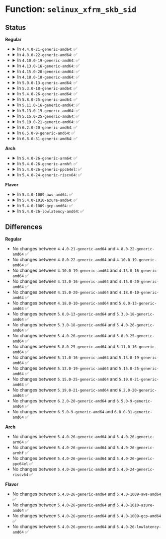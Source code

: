 # Function: <code>selinux_xfrm_skb_sid</code>

## Status
<b>Regular</b>
<ul>
<li>
<details>
<summary>In <code>4.4.0-21-generic-amd64</code>: ✅</summary>

```c
int selinux_xfrm_skb_sid(struct sk_buff * skb, u32 * sid)
```

```json
{
  "name": "selinux_xfrm_skb_sid",
  "collision_type": "Unique Global",
  "inline_type": "No",
  "funcs": [
    {
      "addr": 18446744071582371648,
      "name": "selinux_xfrm_skb_sid",
      "external": true,
      "loc": "security/selinux/xfrm.c:268",
      "file": "security/selinux/xfrm.c",
      "inline": "seen, unknown",
      "caller_inline": [],
      "caller_func": [
        "security/selinux/hooks.c:selinux_skb_peerlbl_sid"
      ]
    }
  ],
  "symbols": [
    {
      "addr": 18446744071582371648,
      "name": "selinux_xfrm_skb_sid",
      "section": ".text",
      "bind": "STB_GLOBAL",
      "size": 92
    }
  ]
}
```
</details>
</li>
<li>
<details>
<summary>In <code>4.8.0-22-generic-amd64</code>: ✅</summary>

```c
int selinux_xfrm_skb_sid(struct sk_buff * skb, u32 * sid)
```

```json
{
  "name": "selinux_xfrm_skb_sid",
  "collision_type": "Unique Global",
  "inline_type": "No",
  "funcs": [
    {
      "addr": 18446744071582592784,
      "name": "selinux_xfrm_skb_sid",
      "external": true,
      "loc": "security/selinux/xfrm.c:268",
      "file": "security/selinux/xfrm.c",
      "inline": "seen, unknown",
      "caller_inline": [],
      "caller_func": [
        "security/selinux/hooks.c:selinux_skb_peerlbl_sid"
      ]
    }
  ],
  "symbols": [
    {
      "addr": 18446744071582592784,
      "name": "selinux_xfrm_skb_sid",
      "section": ".text",
      "bind": "STB_GLOBAL",
      "size": 92
    }
  ]
}
```
</details>
</li>
<li>
<details>
<summary>In <code>4.10.0-19-generic-amd64</code>: ✅</summary>

```c
int selinux_xfrm_skb_sid(struct sk_buff * skb, u32 * sid)
```

```json
{
  "name": "selinux_xfrm_skb_sid",
  "collision_type": "Unique Global",
  "inline_type": "No",
  "funcs": [
    {
      "addr": 18446744071582686000,
      "name": "selinux_xfrm_skb_sid",
      "external": true,
      "loc": "security/selinux/xfrm.c:268",
      "file": "security/selinux/xfrm.c",
      "inline": "seen, unknown",
      "caller_inline": [],
      "caller_func": [
        "security/selinux/hooks.c:selinux_skb_peerlbl_sid"
      ]
    }
  ],
  "symbols": [
    {
      "addr": 18446744071582686000,
      "name": "selinux_xfrm_skb_sid",
      "section": ".text",
      "bind": "STB_GLOBAL",
      "size": 92
    }
  ]
}
```
</details>
</li>
<li>
<details>
<summary>In <code>4.13.0-16-generic-amd64</code>: ✅</summary>

```c
int selinux_xfrm_skb_sid(struct sk_buff * skb, u32 * sid)
```

```json
{
  "name": "selinux_xfrm_skb_sid",
  "collision_type": "Unique Global",
  "inline_type": "No",
  "funcs": [
    {
      "addr": 18446744071582778640,
      "name": "selinux_xfrm_skb_sid",
      "external": true,
      "loc": "security/selinux/xfrm.c:268",
      "file": "security/selinux/xfrm.c",
      "inline": "seen, unknown",
      "caller_inline": [],
      "caller_func": [
        "security/selinux/hooks.c:selinux_skb_peerlbl_sid"
      ]
    }
  ],
  "symbols": [
    {
      "addr": 18446744071582778640,
      "name": "selinux_xfrm_skb_sid",
      "section": ".text",
      "bind": "STB_GLOBAL",
      "size": 92
    }
  ]
}
```
</details>
</li>
<li>
<details>
<summary>In <code>4.15.0-20-generic-amd64</code>: ✅</summary>

```c
int selinux_xfrm_skb_sid(struct sk_buff * skb, u32 * sid)
```

```json
{
  "name": "selinux_xfrm_skb_sid",
  "collision_type": "Unique Global",
  "inline_type": "No",
  "funcs": [
    {
      "addr": 18446744071582934704,
      "name": "selinux_xfrm_skb_sid",
      "external": true,
      "loc": "security/selinux/xfrm.c:268",
      "file": "security/selinux/xfrm.c",
      "inline": "seen, unknown",
      "caller_inline": [],
      "caller_func": [
        "security/selinux/hooks.c:selinux_skb_peerlbl_sid"
      ]
    }
  ],
  "symbols": [
    {
      "addr": 18446744071582934704,
      "name": "selinux_xfrm_skb_sid",
      "section": ".text",
      "bind": "STB_GLOBAL",
      "size": 92
    }
  ]
}
```
</details>
</li>
<li>
<details>
<summary>In <code>4.18.0-10-generic-amd64</code>: ✅</summary>

```c
int selinux_xfrm_skb_sid(struct sk_buff * skb, u32 * sid)
```

```json
{
  "name": "selinux_xfrm_skb_sid",
  "collision_type": "Unique Global",
  "inline_type": "No",
  "funcs": [
    {
      "addr": 18446744071583134688,
      "name": "selinux_xfrm_skb_sid",
      "external": true,
      "loc": "security/selinux/xfrm.c:273",
      "file": "security/selinux/xfrm.c",
      "inline": "seen, unknown",
      "caller_inline": [],
      "caller_func": [
        "security/selinux/hooks.c:selinux_skb_peerlbl_sid"
      ]
    }
  ],
  "symbols": [
    {
      "addr": 18446744071583134688,
      "name": "selinux_xfrm_skb_sid",
      "section": ".text",
      "bind": "STB_GLOBAL",
      "size": 92
    }
  ]
}
```
</details>
</li>
<li>
<details>
<summary>In <code>5.0.0-13-generic-amd64</code>: ✅</summary>

```c
int selinux_xfrm_skb_sid(struct sk_buff * skb, u32 * sid)
```

```json
{
  "name": "selinux_xfrm_skb_sid",
  "collision_type": "Unique Global",
  "inline_type": "No",
  "funcs": [
    {
      "addr": 18446744071583250688,
      "name": "selinux_xfrm_skb_sid",
      "external": true,
      "loc": "security/selinux/xfrm.c:273",
      "file": "security/selinux/xfrm.c",
      "inline": "seen, unknown",
      "caller_inline": [],
      "caller_func": [
        "security/selinux/hooks.c:selinux_skb_peerlbl_sid"
      ]
    }
  ],
  "symbols": [
    {
      "addr": 18446744071583250688,
      "name": "selinux_xfrm_skb_sid",
      "section": ".text",
      "bind": "STB_GLOBAL",
      "size": 88
    }
  ]
}
```
</details>
</li>
<li>
<details>
<summary>In <code>5.3.0-18-generic-amd64</code>: ✅</summary>

```c
int selinux_xfrm_skb_sid(struct sk_buff * skb, u32 * sid)
```

```json
{
  "name": "selinux_xfrm_skb_sid",
  "collision_type": "Unique Global",
  "inline_type": "No",
  "funcs": [
    {
      "addr": 18446744071583437712,
      "name": "selinux_xfrm_skb_sid",
      "external": true,
      "loc": "security/selinux/xfrm.c:270",
      "file": "security/selinux/xfrm.c",
      "inline": "seen, unknown",
      "caller_inline": [],
      "caller_func": [
        "security/selinux/hooks.c:selinux_skb_peerlbl_sid"
      ]
    }
  ],
  "symbols": [
    {
      "addr": 18446744071583437712,
      "name": "selinux_xfrm_skb_sid",
      "section": ".text",
      "bind": "STB_GLOBAL",
      "size": 88
    }
  ]
}
```
</details>
</li>
<li>
<details>
<summary>In <code>5.4.0-26-generic-amd64</code>: ✅</summary>

```c
int selinux_xfrm_skb_sid(struct sk_buff * skb, u32 * sid)
```

```json
{
  "name": "selinux_xfrm_skb_sid",
  "collision_type": "Unique Global",
  "inline_type": "No",
  "funcs": [
    {
      "addr": 18446744071583543616,
      "name": "selinux_xfrm_skb_sid",
      "external": true,
      "loc": "security/selinux/xfrm.c:270",
      "file": "security/selinux/xfrm.c",
      "inline": "seen, unknown",
      "caller_inline": [],
      "caller_func": [
        "security/selinux/hooks.c:selinux_skb_peerlbl_sid"
      ]
    }
  ],
  "symbols": [
    {
      "addr": 18446744071583543616,
      "name": "selinux_xfrm_skb_sid",
      "section": ".text",
      "bind": "STB_GLOBAL",
      "size": 88
    }
  ]
}
```
</details>
</li>
<li>
<details>
<summary>In <code>5.8.0-25-generic-amd64</code>: ✅</summary>

```c
int selinux_xfrm_skb_sid(struct sk_buff * skb, u32 * sid)
```

```json
{
  "name": "selinux_xfrm_skb_sid",
  "collision_type": "Unique Global",
  "inline_type": "No",
  "funcs": [
    {
      "addr": 18446744071583893072,
      "name": "selinux_xfrm_skb_sid",
      "external": true,
      "loc": "security/selinux/xfrm.c:270",
      "file": "security/selinux/xfrm.c",
      "inline": "seen, unknown",
      "caller_inline": [],
      "caller_func": [
        "security/selinux/hooks.c:selinux_skb_peerlbl_sid"
      ]
    }
  ],
  "symbols": [
    {
      "addr": 18446744071583893072,
      "name": "selinux_xfrm_skb_sid",
      "section": ".text",
      "bind": "STB_GLOBAL",
      "size": 88
    }
  ]
}
```
</details>
</li>
<li>
<details>
<summary>In <code>5.11.0-16-generic-amd64</code>: ✅</summary>

```c
int selinux_xfrm_skb_sid(struct sk_buff * skb, u32 * sid)
```

```json
{
  "name": "selinux_xfrm_skb_sid",
  "collision_type": "Unique Global",
  "inline_type": "No",
  "funcs": [
    {
      "addr": 18446744071584013152,
      "name": "selinux_xfrm_skb_sid",
      "external": true,
      "loc": "security/selinux/xfrm.c:271",
      "file": "security/selinux/xfrm.c",
      "inline": "seen, unknown",
      "caller_inline": [],
      "caller_func": [
        "security/selinux/hooks.c:selinux_skb_peerlbl_sid"
      ]
    }
  ],
  "symbols": [
    {
      "addr": 18446744071584013152,
      "name": "selinux_xfrm_skb_sid",
      "section": ".text",
      "bind": "STB_GLOBAL",
      "size": 88
    }
  ]
}
```
</details>
</li>
<li>
<details>
<summary>In <code>5.13.0-19-generic-amd64</code>: ✅</summary>

```c
int selinux_xfrm_skb_sid(struct sk_buff * skb, u32 * sid)
```

```json
{
  "name": "selinux_xfrm_skb_sid",
  "collision_type": "Unique Global",
  "inline_type": "No",
  "funcs": [
    {
      "addr": 18446744071584041168,
      "name": "selinux_xfrm_skb_sid",
      "external": true,
      "loc": "security/selinux/xfrm.c:271",
      "file": "security/selinux/xfrm.c",
      "inline": "seen, unknown",
      "caller_inline": [],
      "caller_func": [
        "security/selinux/hooks.c:selinux_skb_peerlbl_sid"
      ]
    }
  ],
  "symbols": [
    {
      "addr": 18446744071584041168,
      "name": "selinux_xfrm_skb_sid",
      "section": ".text",
      "bind": "STB_GLOBAL",
      "size": 88
    }
  ]
}
```
</details>
</li>
<li>
<details>
<summary>In <code>5.15.0-25-generic-amd64</code>: ✅</summary>

```c
int selinux_xfrm_skb_sid(struct sk_buff * skb, u32 * sid)
```

```json
{
  "name": "selinux_xfrm_skb_sid",
  "collision_type": "Unique Global",
  "inline_type": "No",
  "funcs": [
    {
      "addr": 18446744071584412336,
      "name": "selinux_xfrm_skb_sid",
      "external": true,
      "loc": "security/selinux/xfrm.c:271",
      "file": "security/selinux/xfrm.c",
      "inline": "seen, unknown",
      "caller_inline": [],
      "caller_func": [
        "security/selinux/hooks.c:selinux_skb_peerlbl_sid"
      ]
    }
  ],
  "symbols": [
    {
      "addr": 18446744071584412336,
      "name": "selinux_xfrm_skb_sid",
      "section": ".text",
      "bind": "STB_GLOBAL",
      "size": 88
    }
  ]
}
```
</details>
</li>
<li>
<details>
<summary>In <code>5.19.0-21-generic-amd64</code>: ✅</summary>

```c
int selinux_xfrm_skb_sid(struct sk_buff * skb, u32 * sid)
```

```json
{
  "name": "selinux_xfrm_skb_sid",
  "collision_type": "Unique Global",
  "inline_type": "No",
  "funcs": [
    {
      "addr": 18446744071585039600,
      "name": "selinux_xfrm_skb_sid",
      "external": true,
      "loc": "security/selinux/xfrm.c:271",
      "file": "security/selinux/xfrm.c",
      "inline": "seen, unknown",
      "caller_inline": [],
      "caller_func": [
        "security/selinux/hooks.c:selinux_skb_peerlbl_sid"
      ]
    }
  ],
  "symbols": [
    {
      "addr": 18446744071585039600,
      "name": "selinux_xfrm_skb_sid",
      "section": ".text",
      "bind": "STB_GLOBAL",
      "size": 104
    }
  ]
}
```
</details>
</li>
<li>
<details>
<summary>In <code>6.2.0-20-generic-amd64</code>: ✅</summary>

```c
int selinux_xfrm_skb_sid(struct sk_buff * skb, u32 * sid)
```

```json
{
  "name": "selinux_xfrm_skb_sid",
  "collision_type": "Unique Global",
  "inline_type": "No",
  "funcs": [
    {
      "addr": 18446744071585758352,
      "name": "selinux_xfrm_skb_sid",
      "external": true,
      "loc": "security/selinux/xfrm.c:271",
      "file": "security/selinux/xfrm.c",
      "inline": "seen, unknown",
      "caller_inline": [],
      "caller_func": [
        "security/selinux/hooks.c:selinux_skb_peerlbl_sid"
      ]
    }
  ],
  "symbols": [
    {
      "addr": 18446744071585758352,
      "name": "selinux_xfrm_skb_sid",
      "section": ".text",
      "bind": "STB_GLOBAL",
      "size": 104
    }
  ]
}
```
</details>
</li>
<li>
<details>
<summary>In <code>6.5.0-9-generic-amd64</code>: ✅</summary>

```c
int selinux_xfrm_skb_sid(struct sk_buff * skb, u32 * sid)
```

```json
{
  "name": "selinux_xfrm_skb_sid",
  "collision_type": "Unique Global",
  "inline_type": "No",
  "funcs": [
    {
      "addr": 18446744071585988976,
      "name": "selinux_xfrm_skb_sid",
      "external": true,
      "loc": "security/selinux/xfrm.c:268",
      "file": "security/selinux/xfrm.c",
      "inline": "seen, unknown",
      "caller_inline": [],
      "caller_func": [
        "security/selinux/hooks.c:selinux_skb_peerlbl_sid"
      ]
    }
  ],
  "symbols": [
    {
      "addr": 18446744071585988976,
      "name": "selinux_xfrm_skb_sid",
      "section": ".text",
      "bind": "STB_GLOBAL",
      "size": 104
    }
  ]
}
```
</details>
</li>
<li>
<details>
<summary>In <code>6.8.0-31-generic-amd64</code>: ✅</summary>

```c
int selinux_xfrm_skb_sid(struct sk_buff * skb, u32 * sid)
```

```json
{
  "name": "selinux_xfrm_skb_sid",
  "collision_type": "Unique Global",
  "inline_type": "No",
  "funcs": [
    {
      "addr": 18446744071586236304,
      "name": "selinux_xfrm_skb_sid",
      "external": true,
      "loc": "security/selinux/xfrm.c:268",
      "file": "security/selinux/xfrm.c",
      "inline": "seen, unknown",
      "caller_inline": [],
      "caller_func": [
        "security/selinux/hooks.c:selinux_skb_peerlbl_sid"
      ]
    }
  ],
  "symbols": [
    {
      "addr": 18446744071586236304,
      "name": "selinux_xfrm_skb_sid",
      "section": ".text",
      "bind": "STB_GLOBAL",
      "size": 104
    }
  ]
}
```
</details>
</li>
</ul>
<b>Arch</b>
<ul>
<li>
<details>
<summary>In <code>5.4.0-26-generic-arm64</code>: ✅</summary>

```c
int selinux_xfrm_skb_sid(struct sk_buff * skb, u32 * sid)
```

```json
{
  "name": "selinux_xfrm_skb_sid",
  "collision_type": "Unique Global",
  "inline_type": "No",
  "funcs": [
    {
      "addr": 18446603336495315104,
      "name": "selinux_xfrm_skb_sid",
      "external": true,
      "loc": "security/selinux/xfrm.c:270",
      "file": "security/selinux/xfrm.c",
      "inline": "seen, unknown",
      "caller_inline": [],
      "caller_func": [
        "security/selinux/hooks.c:selinux_skb_peerlbl_sid"
      ]
    }
  ],
  "symbols": [
    {
      "addr": 18446603336495315104,
      "name": "selinux_xfrm_skb_sid",
      "section": ".text",
      "bind": "STB_GLOBAL",
      "size": 124
    }
  ]
}
```
</details>
</li>
<li>
<details>
<summary>In <code>5.4.0-26-generic-armhf</code>: ✅</summary>

```c
int selinux_xfrm_skb_sid(struct sk_buff * skb, u32 * sid)
```

```json
{
  "name": "selinux_xfrm_skb_sid",
  "collision_type": "Unique Global",
  "inline_type": "No",
  "funcs": [
    {
      "addr": 3228693252,
      "name": "selinux_xfrm_skb_sid",
      "external": true,
      "loc": "security/selinux/xfrm.c:270",
      "file": "security/selinux/xfrm.c",
      "inline": "seen, unknown",
      "caller_inline": [],
      "caller_func": [
        "security/selinux/hooks.c:selinux_skb_peerlbl_sid"
      ]
    }
  ],
  "symbols": [
    {
      "addr": 3228693252,
      "name": "selinux_xfrm_skb_sid",
      "section": ".text",
      "bind": "STB_GLOBAL",
      "size": 116
    }
  ]
}
```
</details>
</li>
<li>
<details>
<summary>In <code>5.4.0-26-generic-ppc64el</code>: ✅</summary>

```c
int selinux_xfrm_skb_sid(struct sk_buff * skb, u32 * sid)
```

```json
{
  "name": "selinux_xfrm_skb_sid",
  "collision_type": "Unique Global",
  "inline_type": "No",
  "funcs": [
    {
      "addr": 13835058055289305152,
      "name": "selinux_xfrm_skb_sid",
      "external": true,
      "loc": "security/selinux/xfrm.c:270",
      "file": "security/selinux/xfrm.c",
      "inline": "seen, unknown",
      "caller_inline": [],
      "caller_func": [
        "security/selinux/hooks.c:selinux_skb_peerlbl_sid"
      ]
    }
  ],
  "symbols": [
    {
      "addr": 13835058055289305152,
      "name": "selinux_xfrm_skb_sid",
      "section": ".text",
      "bind": "STB_GLOBAL",
      "size": 172
    }
  ]
}
```
</details>
</li>
<li>
<details>
<summary>In <code>5.4.0-24-generic-riscv64</code>: ✅</summary>

```c
int selinux_xfrm_skb_sid(struct sk_buff * skb, u32 * sid)
```

```json
{
  "name": "selinux_xfrm_skb_sid",
  "collision_type": "Unique Global",
  "inline_type": "No",
  "funcs": [
    {
      "addr": 18446743936274531910,
      "name": "selinux_xfrm_skb_sid",
      "external": true,
      "loc": "security/selinux/xfrm.c:270",
      "file": "security/selinux/xfrm.c",
      "inline": "seen, unknown",
      "caller_inline": [],
      "caller_func": [
        "security/selinux/hooks.c:selinux_skb_peerlbl_sid"
      ]
    }
  ],
  "symbols": [
    {
      "addr": 18446743936274531910,
      "name": "selinux_xfrm_skb_sid",
      "section": ".text",
      "bind": "STB_GLOBAL",
      "size": 96
    }
  ]
}
```
</details>
</li>
</ul>
<b>Flavor</b>
<ul>
<li>
<details>
<summary>In <code>5.4.0-1009-aws-amd64</code>: ✅</summary>

```c
int selinux_xfrm_skb_sid(struct sk_buff * skb, u32 * sid)
```

```json
{
  "name": "selinux_xfrm_skb_sid",
  "collision_type": "Unique Global",
  "inline_type": "No",
  "funcs": [
    {
      "addr": 18446744071583512352,
      "name": "selinux_xfrm_skb_sid",
      "external": true,
      "loc": "security/selinux/xfrm.c:270",
      "file": "security/selinux/xfrm.c",
      "inline": "seen, unknown",
      "caller_inline": [],
      "caller_func": [
        "security/selinux/hooks.c:selinux_skb_peerlbl_sid"
      ]
    }
  ],
  "symbols": [
    {
      "addr": 18446744071583512352,
      "name": "selinux_xfrm_skb_sid",
      "section": ".text",
      "bind": "STB_GLOBAL",
      "size": 88
    }
  ]
}
```
</details>
</li>
<li>
<details>
<summary>In <code>5.4.0-1010-azure-amd64</code>: ✅</summary>

```c
int selinux_xfrm_skb_sid(struct sk_buff * skb, u32 * sid)
```

```json
{
  "name": "selinux_xfrm_skb_sid",
  "collision_type": "Unique Global",
  "inline_type": "No",
  "funcs": [
    {
      "addr": 18446744071583449408,
      "name": "selinux_xfrm_skb_sid",
      "external": true,
      "loc": "security/selinux/xfrm.c:270",
      "file": "security/selinux/xfrm.c",
      "inline": "seen, unknown",
      "caller_inline": [],
      "caller_func": [
        "security/selinux/hooks.c:selinux_skb_peerlbl_sid"
      ]
    }
  ],
  "symbols": [
    {
      "addr": 18446744071583449408,
      "name": "selinux_xfrm_skb_sid",
      "section": ".text",
      "bind": "STB_GLOBAL",
      "size": 88
    }
  ]
}
```
</details>
</li>
<li>
<details>
<summary>In <code>5.4.0-1009-gcp-amd64</code>: ✅</summary>

```c
int selinux_xfrm_skb_sid(struct sk_buff * skb, u32 * sid)
```

```json
{
  "name": "selinux_xfrm_skb_sid",
  "collision_type": "Unique Global",
  "inline_type": "No",
  "funcs": [
    {
      "addr": 18446744071583496128,
      "name": "selinux_xfrm_skb_sid",
      "external": true,
      "loc": "security/selinux/xfrm.c:270",
      "file": "security/selinux/xfrm.c",
      "inline": "seen, unknown",
      "caller_inline": [],
      "caller_func": [
        "security/selinux/hooks.c:selinux_skb_peerlbl_sid"
      ]
    }
  ],
  "symbols": [
    {
      "addr": 18446744071583496128,
      "name": "selinux_xfrm_skb_sid",
      "section": ".text",
      "bind": "STB_GLOBAL",
      "size": 88
    }
  ]
}
```
</details>
</li>
<li>
<details>
<summary>In <code>5.4.0-26-lowlatency-amd64</code>: ✅</summary>

```c
int selinux_xfrm_skb_sid(struct sk_buff * skb, u32 * sid)
```

```json
{
  "name": "selinux_xfrm_skb_sid",
  "collision_type": "Unique Global",
  "inline_type": "No",
  "funcs": [
    {
      "addr": 18446744071583592496,
      "name": "selinux_xfrm_skb_sid",
      "external": true,
      "loc": "security/selinux/xfrm.c:270",
      "file": "security/selinux/xfrm.c",
      "inline": "seen, unknown",
      "caller_inline": [],
      "caller_func": [
        "security/selinux/hooks.c:selinux_skb_peerlbl_sid"
      ]
    }
  ],
  "symbols": [
    {
      "addr": 18446744071583592496,
      "name": "selinux_xfrm_skb_sid",
      "section": ".text",
      "bind": "STB_GLOBAL",
      "size": 88
    }
  ]
}
```
</details>
</li>
</ul>

## Differences
<b>Regular</b>
<ul>
<li>
No changes between <code>4.4.0-21-generic-amd64</code> and <code>4.8.0-22-generic-amd64</code> ✅
</li>
<li>
No changes between <code>4.8.0-22-generic-amd64</code> and <code>4.10.0-19-generic-amd64</code> ✅
</li>
<li>
No changes between <code>4.10.0-19-generic-amd64</code> and <code>4.13.0-16-generic-amd64</code> ✅
</li>
<li>
No changes between <code>4.13.0-16-generic-amd64</code> and <code>4.15.0-20-generic-amd64</code> ✅
</li>
<li>
No changes between <code>4.15.0-20-generic-amd64</code> and <code>4.18.0-10-generic-amd64</code> ✅
</li>
<li>
No changes between <code>4.18.0-10-generic-amd64</code> and <code>5.0.0-13-generic-amd64</code> ✅
</li>
<li>
No changes between <code>5.0.0-13-generic-amd64</code> and <code>5.3.0-18-generic-amd64</code> ✅
</li>
<li>
No changes between <code>5.3.0-18-generic-amd64</code> and <code>5.4.0-26-generic-amd64</code> ✅
</li>
<li>
No changes between <code>5.4.0-26-generic-amd64</code> and <code>5.8.0-25-generic-amd64</code> ✅
</li>
<li>
No changes between <code>5.8.0-25-generic-amd64</code> and <code>5.11.0-16-generic-amd64</code> ✅
</li>
<li>
No changes between <code>5.11.0-16-generic-amd64</code> and <code>5.13.0-19-generic-amd64</code> ✅
</li>
<li>
No changes between <code>5.13.0-19-generic-amd64</code> and <code>5.15.0-25-generic-amd64</code> ✅
</li>
<li>
No changes between <code>5.15.0-25-generic-amd64</code> and <code>5.19.0-21-generic-amd64</code> ✅
</li>
<li>
No changes between <code>5.19.0-21-generic-amd64</code> and <code>6.2.0-20-generic-amd64</code> ✅
</li>
<li>
No changes between <code>6.2.0-20-generic-amd64</code> and <code>6.5.0-9-generic-amd64</code> ✅
</li>
<li>
No changes between <code>6.5.0-9-generic-amd64</code> and <code>6.8.0-31-generic-amd64</code> ✅
</li>
</ul>
<b>Arch</b>
<ul>
<li>
No changes between <code>5.4.0-26-generic-amd64</code> and <code>5.4.0-26-generic-arm64</code> ✅
</li>
<li>
No changes between <code>5.4.0-26-generic-amd64</code> and <code>5.4.0-26-generic-armhf</code> ✅
</li>
<li>
No changes between <code>5.4.0-26-generic-amd64</code> and <code>5.4.0-26-generic-ppc64el</code> ✅
</li>
<li>
No changes between <code>5.4.0-26-generic-amd64</code> and <code>5.4.0-24-generic-riscv64</code> ✅
</li>
</ul>
<b>Flavor</b>
<ul>
<li>
No changes between <code>5.4.0-26-generic-amd64</code> and <code>5.4.0-1009-aws-amd64</code> ✅
</li>
<li>
No changes between <code>5.4.0-26-generic-amd64</code> and <code>5.4.0-1010-azure-amd64</code> ✅
</li>
<li>
No changes between <code>5.4.0-26-generic-amd64</code> and <code>5.4.0-1009-gcp-amd64</code> ✅
</li>
<li>
No changes between <code>5.4.0-26-generic-amd64</code> and <code>5.4.0-26-lowlatency-amd64</code> ✅
</li>
</ul>
